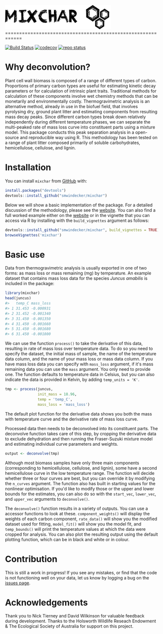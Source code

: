 <img src = "man/figures/logo.png" height="80" width="350" />
============================================================

[![Build Status](https://travis-ci.com/smwindecker/mixchar.svg?branch=master)](https://travis-ci.org/smwindecker/mixchar) [![codecov](https://codecov.io/gh/smwindecker/mixchar/branch/master/graph/badge.svg)](https://codecov.io/gh/smwindecker/mixchar) [![repo status](http://www.repostatus.org/badges/latest/active.svg)](http://www.repostatus.org/#active)

Why deconvolution?
==================

Plant cell wall biomass is composed of a range of different types of carbon. Proportions of primary carbon types are useful for estimating kinetic decay parameters or for calculation of intrinsic plant traits. Traditional methods for calculation of these components involve wet chemistry methods that can be monetarily and environmentally costly. Thermogravimetric analysis is an alternative method, already in use in the biofuel field, that involves pyrolysing dry, ground plant litter and estimating components from resulting mass decay peaks. Since different carbon types break down relatively independently during different temperature phases, we can separate the multi-peaked rate of mass loss curve into constituent parts using a mixture model. This package conducts this peak separation analysis in a open-source and reproducible way using R. This methodology has been tested on a range of plant litter composed primarily of soluble carbohydrates, hemicellulose, cellulose, and lignin.

Installation
============

You can install `mixchar` from [GitHub](https://github.com/) with:

``` r
install.packages("devtools")
devtools::install_github("smwindecker/mixchar")
```

Below we will show a basic implementation of the package. For a detailed discussion of the methodology, please see the [website](http://smwindecker.github.io/Background). You can also find a full worked example either on the [website](http://smwindecker.github.io/mixchar) or in the vignette that you can access via R by installing with the `build_vignettes` argument as follows:

``` r
devtools::install_github("smwindecker/mixchar", build_vignettes = TRUE)
browseVignettes('mixchar')
```

Basic use
=========

Data from thermogravimetric analysis is usually exported in one of two forms: as mass loss or mass remaining (mg) by temperature. An example dataset that contains mass loss data for the species *Juncus amabilis* is included in the package:

``` r
library(mixchar)
head(juncus)
#>   temp_C mass_loss
#> 1 31.453 -0.000931
#> 2 31.452 -0.001340
#> 3 31.450 -0.001350
#> 4 31.450 -0.001660
#> 5 31.450 -0.001680
#> 6 31.450 -0.001800
```

We can use the function `process()` to take the derivative of this data, resulting in rate of mass loss over temperature data. To do so you need to specify the dataset, the initial mass of sample, the name of the temperature data column, and the name of your mass loss or mass data column. If you have mass loss data you can specify with `mass_loss` argument, if it's mass remaining data you can use the `mass` argument. You only need to provide one. The function defaults to temperature data in Celsius, but you can also indicate the data is provided in Kelvin, by adding `temp_units = 'K'`.

``` r
tmp <- process(juncus, 
               init_mass = 18.96, 
               temp = 'temp_C', 
               mass_loss = 'mass_loss')
```

The default plot function for the derivative data shows you both the mass with temperature curve and the derivative rate of mass loss curve.

Processed data then needs to be deconvolved into its constituent parts. The deconvolve function takes care of this step, by cropping the derivative data to exclude dehydration and then running the Fraser-Suzuki mixture model and estimating individual curve parameters and weights.

``` r
output <- deconvolve(tmp)
```

Although most biomass samples have only three main components (corresponding to hemicellulose, cellulose, and lignin), some have a second hemicellulose curve in the low temperature range. The function will decide whether three or four curves are best, but you can override it by modifying the `n_curves` argument. The function also has built in starting values for the nonlinear optimisation. If you'd like to modify those or the upper and lower bounds for the estimates, you can also do so with the `start_vec`, `lower_vec`, and `upper_vec` arguments to `deconvolve()`.

The `deconvolve()` function results in a variety of outputs. You can use a accessor functions to look at these. `component_weights()` will display the weights of each carbon component, `rate_data()` will show you the modified dataset used for fitting, `model_fit()` will show you the model fit, and `temp_bounds()` will print the temperature values at which the data were cropped for analysis. You can also plot the resulting output using the default plotting function, which can be in black and white or in colour.

Contribution
============

This is still a work in progress! If you see any mistakes, or find that the code is not functioning well on your data, let us know by logging a bug on the [issues page](http://www.github.com/smwindecker/mixchar/issues).

Acknowledgements
================

Thank you to Nick Tierney and David Wilkinson for valuable feedback during development. Thanks to the Holsworth Wildlife Reseach Endowment & The Ecological Society of Australia for support on this project.
